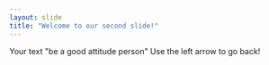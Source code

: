 ```yaml
---
layout: slide
title: "Welcome to our second slide!"
---
```

Your text
"be a good attitude person"
Use the left arrow to go back!
